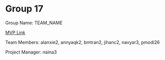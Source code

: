 # Group 17
Group Name: TEAM_NAME

[MVP Link](https://docs.google.com/document/d/1G25q-ksEwTfcuytcBlZsHubSzodw7_qy/edit?usp=sharing&ouid=115895842824751343976&rtpof=true&sd=true)

Team Members: alanxie2, annyaqk2, bmtran2, jihanc2, navyar3, pmodi26

Project Manager: naina3
